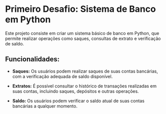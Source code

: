 # Primeiro Desafio: Sistema de Banco em Python

Este projeto consiste em criar um sistema básico de banco em Python, que permite realizar operações como saques, consultas de extrato e verificação de saldo.

## Funcionalidades:

- **Saques:** Os usuários podem realizar saques de suas contas bancárias, com a verificação adequada de saldo disponível.
  
- **Extratos:** É possível consultar o histórico de transações realizadas em suas contas, incluindo saques, depósitos e outras operações.
  
- **Saldo:** Os usuários podem verificar o saldo atual de suas contas bancárias a qualquer momento.
